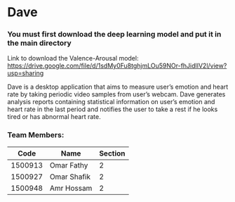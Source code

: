 # Dave

### You must first download the deep learning model and put it in the main directory

Link to download the Valence-Arousal model:  
https://drive.google.com/file/d/1sdMy0Fu8tghjmLOu59NOr-fhJidlIV2l/view?usp=sharing  

Dave is a desktop application that aims to measure user’s emotion and heart rate by
taking periodic video samples from user’s webcam. Dave generates analysis reports
containing statistical information on user’s emotion and heart rate in the last period and
notifies the user to take a rest if he looks tired or has abnormal heart rate.

### Team Members:

Code          | Name	     | Section
------------- | -------------| -------------
1500913  | Omar Fathy | 2
1500927  | Omar Shafik | 2
1500948  | Amr Hossam | 2
